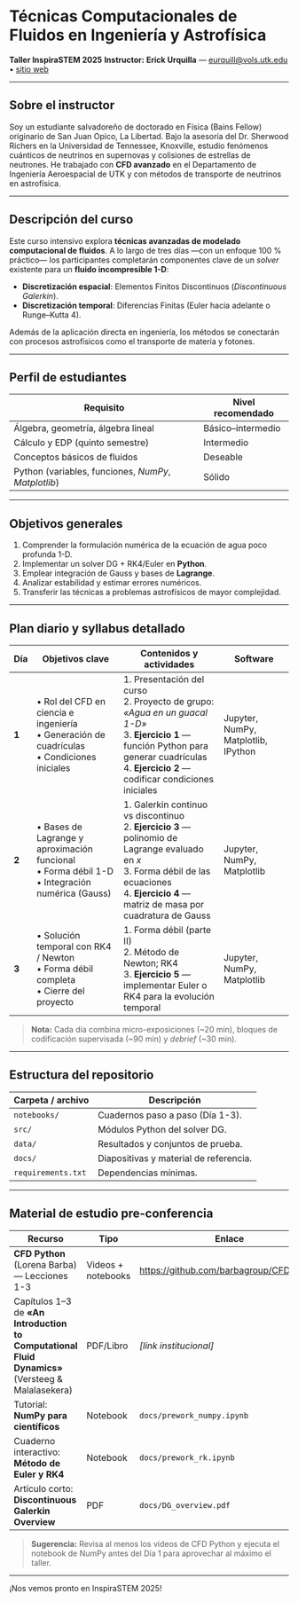 <!-- README.md -->
# Técnicas Computacionales de Fluidos en Ingeniería y Astrofísica  
**Taller InspiraSTEM 2025**
**Instructor:** **Erick Urquilla** — eurquill@vols.utk.edu • [sitio web](https://sites.google.com/view/erickurquilla) 

---

## Sobre el instructor  
Soy un estudiante salvadoreño de doctorado en Física (Bains Fellow) originario de San Juan Opico, La Libertad. Bajo la asesoría del Dr. Sherwood Richers en la Universidad de Tennessee, Knoxville, estudio fenómenos cuánticos de neutrinos en supernovas y colisiones de estrellas de neutrones. He trabajado con **CFD avanzado** en el Departamento de Ingeniería Aeroespacial de UTK y con métodos de transporte de neutrinos en astrofísica.

---

## Descripción del curso  
Este curso intensivo explora **técnicas avanzadas de modelado computacional de fluidos**. A lo largo de tres días —con un enfoque 100 % práctico— los participantes completarán componentes clave de un *solver* existente para un **fluido incompresible 1-D**:

* **Discretización espacial**: Elementos Finitos Discontinuos (*Discontinuous Galerkin*).  
* **Discretización temporal**: Diferencias Finitas (Euler hacia adelante o Runge–Kutta 4).  

Además de la aplicación directa en ingeniería, los métodos se conectarán con procesos astrofísicos como el transporte de materia y fotones.

---

## Perfil de estudiantes  
| Requisito | Nivel recomendado |
|-----------|-------------------|
| Álgebra, geometría, álgebra lineal | Básico–intermedio |
| Cálculo y EDP (quinto semestre) | Intermedio |
| Conceptos básicos de fluidos | Deseable |
| Python (variables, funciones, *NumPy*, *Matplotlib*) | Sólido |

---

## Objetivos generales  
1. Comprender la formulación numérica de la ecuación de agua poco profunda 1-D.  
2. Implementar un solver DG + RK4/Euler en **Python**.  
3. Emplear integración de Gauss y bases de **Lagrange**.  
4. Analizar estabilidad y estimar errores numéricos.  
5. Transferir las técnicas a problemas astrofísicos de mayor complejidad.

---

## Plan diario y syllabus detallado  

| Día | Objetivos clave | Contenidos y actividades | Software |
|-----|-----------------|--------------------------|----------|
| **1** | • Rol del CFD en ciencia e ingeniería<br>• Generación de cuadrículas<br>• Condiciones iniciales | 1. Presentación del curso<br>2. Proyecto de grupo: *«Agua en un guacal 1-D»*<br>3. **Ejercicio 1** — función Python para generar cuadrículas<br>4. **Ejercicio 2** — codificar condiciones iniciales | Jupyter, NumPy, Matplotlib, IPython |
| **2** | • Bases de Lagrange y aproximación funcional<br>• Forma débil 1-D<br>• Integración numérica (Gauss) | 1. Galerkin continuo vs discontinuo<br>2. **Ejercicio 3** — polinomio de Lagrange evaluado en *x*<br>3. Forma débil de las ecuaciones<br>4. **Ejercicio 4** — matriz de masa por cuadratura de Gauss | Jupyter, NumPy, Matplotlib |
| **3** | • Solución temporal con RK4 / Newton<br>• Forma débil completa<br>• Cierre del proyecto | 1. Forma débil (parte II)<br>2. Método de Newton; RK4<br>3. **Ejercicio 5** — implementar Euler o RK4 para la evolución temporal | Jupyter, NumPy, Matplotlib |

> **Nota:** Cada día combina micro-exposiciones (~20 min), bloques de codificación supervisada (~90 min) y *debrief* (~30 min).

---

## Estructura del repositorio  

| Carpeta / archivo | Descripción |
|-------------------|-------------|
| `notebooks/` | Cuadernos paso a paso (Día 1-3). |
| `src/` | Módulos Python del solver DG. |
| `data/` | Resultados y conjuntos de prueba. |
| `docs/` | Diapositivas y material de referencia. |
| `requirements.txt` | Dependencias mínimas. |

---

## Material de estudio pre-conferencia  

| Recurso | Tipo | Enlace |
|---------|------|--------|
| **CFD Python** (Lorena Barba) — Lecciones 1-3 | Videos + notebooks | <https://github.com/barbagroup/CFDPython> |
| Capítulos 1–3 de **«An Introduction to Computational Fluid Dynamics»** (Versteeg & Malalasekera) | PDF/Libro | *[link institucional]* |
| Tutorial: **NumPy para científicos** | Notebook | `docs/prework_numpy.ipynb` |
| Cuaderno interactivo: **Método de Euler y RK4** | Notebook | `docs/prework_rk.ipynb` |
| Artículo corto: **Discontinuous Galerkin Overview** | PDF | `docs/DG_overview.pdf` |

> **Sugerencia:** Revisa al menos los videos de CFD Python y ejecuta el notebook de NumPy antes del Día 1 para aprovechar al máximo el taller.

---

¡Nos vemos pronto en InspiraSTEM 2025!
